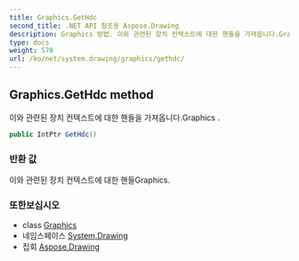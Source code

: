 ```yaml
---
title: Graphics.GetHdc
second_title: .NET API 참조용 Aspose.Drawing
description: Graphics 방법. 이와 관련된 장치 컨텍스트에 대한 핸들을 가져옵니다.Graphics .
type: docs
weight: 570
url: /ko/net/system.drawing/graphics/gethdc/
---
```

## Graphics.GetHdc method

이와 관련된 장치 컨텍스트에 대한 핸들을 가져옵니다.Graphics .

```csharp
public IntPtr GetHdc()
```

### 반환 값

이와 관련된 장치 컨텍스트에 대한 핸들Graphics.

### 또한보십시오

* class [Graphics](../)
* 네임스페이스 [System.Drawing](../../graphics/)
* 집회 [Aspose.Drawing](../../../)



